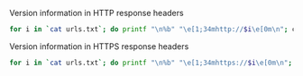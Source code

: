 Version information in HTTP response headers
```bash
for i in `cat urls.txt`; do printf "\n%b" "\e[1;34mhttp://$i\e[0m\n"; curl -m 1 -sIX GET "http://$i" | grep -iE 'host|server|powered|-asp|version|generator'; done
```

Version information in HTTPS response headers
```bash
for i in `cat urls.txt`; do printf "\n%b" "\e[1;34mhttps://$i\e[0m\n"; curl -m 1 -sIX GET "https://$i" | grep -iE 'host|server|powered|-asp|version|generator'; done
```
